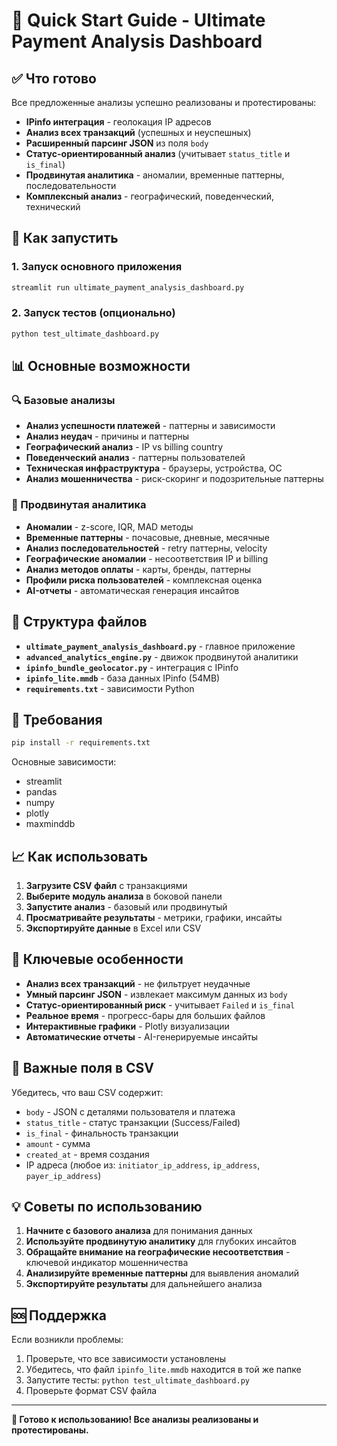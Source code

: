 # 🚀 Quick Start Guide - Ultimate Payment Analysis Dashboard

## ✅ Что готово

Все предложенные анализы успешно реализованы и протестированы:

- **IPinfo интеграция** - геолокация IP адресов
- **Анализ всех транзакций** (успешных и неуспешных)
- **Расширенный парсинг JSON** из поля `body`
- **Статус-ориентированный анализ** (учитывает `status_title` и `is_final`)
- **Продвинутая аналитика** - аномалии, временные паттерны, последовательности
- **Комплексный анализ** - географический, поведенческий, технический

## 🚀 Как запустить

### 1. Запуск основного приложения
```bash
streamlit run ultimate_payment_analysis_dashboard.py
```

### 2. Запуск тестов (опционально)
```bash
python test_ultimate_dashboard.py
```

## 📊 Основные возможности

### 🔍 Базовые анализы
- **Анализ успешности платежей** - паттерны и зависимости
- **Анализ неудач** - причины и паттерны
- **Географический анализ** - IP vs billing country
- **Поведенческий анализ** - паттерны пользователей
- **Техническая инфраструктура** - браузеры, устройства, ОС
- **Анализ мошенничества** - риск-скоринг и подозрительные паттерны

### 🧠 Продвинутая аналитика
- **Аномалии** - z-score, IQR, MAD методы
- **Временные паттерны** - почасовые, дневные, месячные
- **Анализ последовательностей** - retry паттерны, velocity
- **Географические аномалии** - несоответствия IP и billing
- **Анализ методов оплаты** - карты, бренды, паттерны
- **Профили риска пользователей** - комплексная оценка
- **AI-отчеты** - автоматическая генерация инсайтов

## 📁 Структура файлов

- **`ultimate_payment_analysis_dashboard.py`** - главное приложение
- **`advanced_analytics_engine.py`** - движок продвинутой аналитики
- **`ipinfo_bundle_geolocator.py`** - интеграция с IPinfo
- **`ipinfo_lite.mmdb`** - база данных IPinfo (54MB)
- **`requirements.txt`** - зависимости Python

## 🔧 Требования

```bash
pip install -r requirements.txt
```

Основные зависимости:
- streamlit
- pandas
- numpy
- plotly
- maxminddb

## 📈 Как использовать

1. **Загрузите CSV файл** с транзакциями
2. **Выберите модуль анализа** в боковой панели
3. **Запустите анализ** - базовый или продвинутый
4. **Просматривайте результаты** - метрики, графики, инсайты
5. **Экспортируйте данные** в Excel или CSV

## 🎯 Ключевые особенности

- **Анализ всех транзакций** - не фильтрует неудачные
- **Умный парсинг JSON** - извлекает максимум данных из `body`
- **Статус-ориентированный риск** - учитывает `Failed` и `is_final`
- **Реальное время** - прогресс-бары для больших файлов
- **Интерактивные графики** - Plotly визуализации
- **Автоматические отчеты** - AI-генерируемые инсайты

## 🚨 Важные поля в CSV

Убедитесь, что ваш CSV содержит:
- `body` - JSON с деталями пользователя и платежа
- `status_title` - статус транзакции (Success/Failed)
- `is_final` - финальность транзакции
- `amount` - сумма
- `created_at` - время создания
- IP адреса (любое из: `initiator_ip_address`, `ip_address`, `payer_ip_address`)

## 💡 Советы по использованию

1. **Начните с базового анализа** для понимания данных
2. **Используйте продвинутую аналитику** для глубоких инсайтов
3. **Обращайте внимание на географические несоответствия** - ключевой индикатор мошенничества
4. **Анализируйте временные паттерны** для выявления аномалий
5. **Экспортируйте результаты** для дальнейшего анализа

## 🆘 Поддержка

Если возникли проблемы:
1. Проверьте, что все зависимости установлены
2. Убедитесь, что файл `ipinfo_lite.mmdb` находится в той же папке
3. Запустите тесты: `python test_ultimate_dashboard.py`
4. Проверьте формат CSV файла

---

**🎉 Готово к использованию! Все анализы реализованы и протестированы.**
